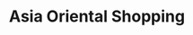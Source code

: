 ---
title: "Asia Oriental Shopping"
url: /ciudad-autonoma-de-buenos-aires/asia-oriental-shopping/
shop: Supermarkt
---